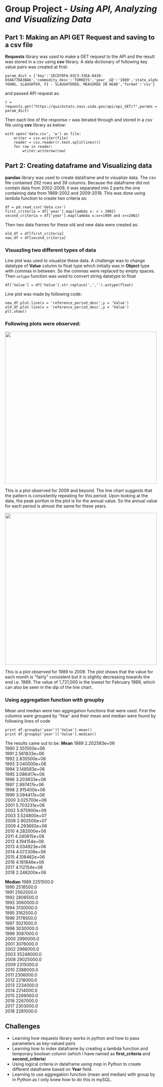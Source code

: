 # Group Project  - *Using API, Analyzing and Visualizing Data*


## Part 1: Making an API GET Request and saving to a csv file

**Requests** library was used to make a GET request to the API and the result was stored in a csv using **csv** library. A data dictionary of following key value pairs was created at first:
```
param_dict = {'key':'2ECEF0FA-03C3-33EA-8410-658A77DA3BA6','commodity_desc':'TURKEYS','year__GE':'1989','state_alpha':'VA','short_desc':'TURKEYS, YOUNG, SLAUGHTER, FI - SLAUGHTERED, MEASURED IN HEAD','format':'csv'}
```
and passed API request as:
```
r = requests.get("https://quickstats.nass.usda.gov/api/api_GET/?",params = param_dict)

```
Then each line of the response ```r``` was iterated through and stored in a csv file using **csv** library as below:
```
with open('data.csv', 'w') as file:
    writer = csv.writer(file)
    reader = csv.reader(r.text.splitlines())
    for row in reader:
        writer.writerow(row)
```
## Part 2: Creating dataframe and  Visualizing data

**pandas** library was used to create dataframe and to visualize data. The csv file contained 292 rows and 39 columns. Because the dataframe did not contain data from 2002-2009, it was separated into 2 parts the one containing data from 1989-2002 and 2009-2018. This was done using lambda function to create two criteria as:
```
df = pd.read_csv('data.csv')
first_criteria = df['year'].map(lambda x: x > 2002)
second_criteria = df['year'].map(lambda x:x>=1989 and x<=2002)
```
Then two data frames for these old and new data were created as:
```
old_df = df[first_criteria]
new_df = df[second_criteria]
```
### Visuazling two different types of data

Line plot was used to visualize these data. A challenge was to change datatype of **Value** column to float type which initially was in **Object** type with commas in between. So the commas were replaced by empty spaces. Then ```astype``` function was used to convert string datatype to float
```
df['Value'] = df['Value'].str.replace(',','').astype(float)

```
Line plot was made by following code:
```
new_df.plot.line(x = 'reference_period_desc',y = 'Value')
old_df.plot.line(x = 'reference_period_desc',y = 'Value')
plt.show()
```
### Following plots were observed:
<img src = 'https://i.imgur.com/2Bf0N8R.png' width = "500" height = "500">

This is a plot observed for 2009 and beyond. The line chart suggests that the pattern is consistently repeating for this period. Upon looking at the data, the peak portion in the plot is for the annual value. So the annual value for each period is almost the same for these years.    

<img src = 'https://i.imgur.com/LMXT5HN.png' width = "500" height = "500">

This is a plot observed for 1989 to 2009. The plot shows that the value for each month is "fairly" consistent but it is slightly decreasing towards the end i.e. 1989. 
The value of 1,721,000 is the lowest for February 1989, which can also be seen in the dip of the line chart. 

### Using aggregation function with groupby

Mean and median were two aggregation functions that were used. First the columns were grouped by 'Year' and their mean and median were found by following lines of code
```
print df.groupby('year')['Value'].mean()
print df.groupby('year')['Value'].median()
```
The results came out to be: 
**Mean**
1989    2.202583e+06<br>
1990    2.551500e+06<br>
1991    2.561833e+06<br>
1992    2.835500e+06<br>
1993    3.040000e+06<br>
1994    3.148583e+06<br>
1995    3.086417e+06<br>
1996    3.203833e+06<br>
1997    2.997417e+06<br>
1998    2.915400e+06<br>
1999    3.094417e+06<br>
2000    3.025700e+06<br>
2001    5.703231e+06<br>
2002    5.975900e+06<br>
2003    3.524800e+07<br>
2008    2.902500e+07<br>
2009    4.293692e+06<br>
2010    4.282000e+06<br>
2011    4.240615e+06<br>
2012    4.194154e+06<br>
2013    4.034923e+06<br>
2014    4.072308e+06<br>
2015    4.108462e+06<br>
2016    4.181846e+06<br>
2017    4.112154e+06<br>
2018    2.248200e+06<br>

**Median**
1989     2251500.0<br>
1990     2518500.0<br>
1991     2562500.0<br>
1992     2808500.0<br>
1993     3060000.0<br>
1994     3130000.0<br>
1995     3162500.0<br>
1996     3178500.0<br>
1997     3021000.0<br>
1998     3030000.0<br>
1999     3087000.0<br>
2000     2990000.0<br>
2001     3076000.0<br>
2002     2966000.0<br>
2003    35248000.0<br>
2008    29025000.0<br>
2009     2315000.0<br>
2010     2388000.0<br>
2011     2306000.0<br>
2012     2218000.0<br>
2013     2234000.0<br>
2014     2214000.0<br>
2015     2269000.0<br>
2016     2267000.0<br>
2017     2303000.0<br>
2018     2281000.0<br>

## Challenges

* Learning how requests library works in python and how to pass parameters as key-valued pairs
* Learning how to index dataframe by creating a lambda function and temporary boolean column (which I have named as **first_criteria** and **second_criteria**)
* Using logical criteria in dataframe using *map* in Python to create different dataframe based on **Year** field. 
* Learning to use aggregation function (mean and median) with group by in Python as I only knew how to do this in mySQL.
